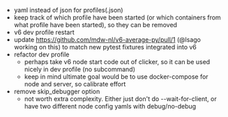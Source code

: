 - yaml instead of json for profiles(.json)
- keep track of which profile have been started (or which containers from what
  profile have been started), so they can be removed
- v6 dev profile restart
- update https://github.com/mdw-nl/v6-average-py/pull/1 (@lsago working on this)
  to match new pytest fixtures integrated into v6
- refactor dev profile
  - perhaps take v6 node start code out of clicker, so it can be used nicely in dev profile (no subcommand)
  - keep in mind ultimate goal would be to use docker-compose for node and server, so calibrate effort
- remove skip_debugger option
  - not worth extra complexity. Either just don't do --wait-for-client, or have
    two different node config yamls with debug/no-debug
